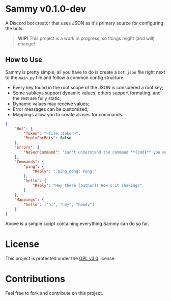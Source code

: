 # Sammy v0.1.0-dev

A Discord bot creator that uses JSON as it's primary source for configuring
the bots.

> **WIP!**
> This project is a work in progress, so things might (and will) change!

## How to Use

Sammy is pretty simple, all you have to do is create a `bot.json` file
right next to the `main.py` file and follow a common config structure:

-   Every key found in the root scope of the JSON is considered a root key;
-   Some subkeys support dynamic values, others support formating, and the rest are fully static;
-   Dynamic values may receive values;
-   Error messages can be customized;
-   Mappings allow you to create aliases for commands.

```json
{
    "Bot": {
        "Token": "<file:.token>",
        "ReplyForBots": false
    },
    "Errors": {
        "NoSuchCommand": "Can't understand the command **{cmd}** you mentioned"
    },
    "Commands": {
        "ping": {
            "Reply": ":ping_pong: Pong!"
        },
        "hello": {
            "Reply": "Hey there {author}! How's it shaking?"
        }
    },
    "Mappings": {
        "hello": ["hi", "hey", "howdy"]
    }
}
```

Above is a simple script containing everything Sammy can do so far.

# License

This project is protected under the [GPL v3.0](./LICENSE) license.

# Contributions

Feel free to fork and contribute on this project.
